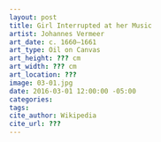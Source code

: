 ```yaml
---
layout: post
title: Girl Interrupted at her Music
artist: Johannes Vermeer
art_date: c. 1660–1661
art_type: Oil on Canvas
art_height: ??? cm
art_width: ??? cm
art_location: ???
image: 03-01.jpg
date: 2016-03-01 12:00:00 -05:00
categories:
tags: 
cite_author: Wikipedia
cite_url: ???
---
```

